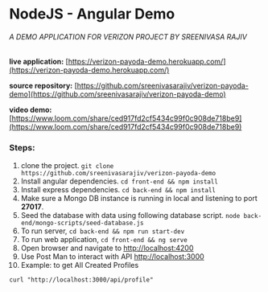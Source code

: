 # NodeJS - Angular Demo

###### A DEMO APPLICATION FOR VERIZON PROJECT BY SREENIVASA RAJIV

__live application:__ [https://verizon-payoda-demo.herokuapp.com/](https://verizon-payoda-demo.herokuapp.com/)

__source repository:__ [https://github.com/sreenivasarajiv/verizon-payoda-demo](https://github.com/sreenivasarajiv/verizon-payoda-demo)

__video demo:__ [https://www.loom.com/share/ced917fd2cf5434c99f0c908de718be9](https://www.loom.com/share/ced917fd2cf5434c99f0c908de718be9)

### Steps:
1. clone the project.
`git clone https://github.com/sreenivasarajiv/verizon-payoda-demo`
2. Install angular dependencies.
`cd front-end && npm install`
3. Install express dependencies.
`cd back-end && npm install`
4. Make sure a Mongo DB instance is running in local and listening to port __27017__.
5. Seed the database with data using following database script.
`node back-end/mongo-scripts/seed-database.js`
6. To run server,
`cd back-end && npm run start-dev`
7. To run web application,
`cd front-end && ng serve`
8. Open browser and navigate to [http://localhost:4200](http://localhost:4200)
9. Use Post Man to interact with API [http://localhost:3000](http://localhost:3000)
10. Example: to get All Created Profiles
```
curl "http://localhost:3000/api/profile"
```